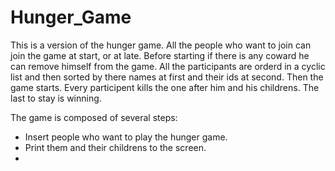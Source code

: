 # Hunger_Game

This is a version of the hunger game.
All the people who want to join can join the game at start, or at late.
Before starting if there is any coward he can remove himself from the game.
All the participants are orderd in a cyclic list and then sorted by there names at first and their ids at second.
Then the game starts. Every participent kills the one after him and his childrens. The last to stay is winning. 

The game is composed of several steps:
  * Insert people who want to play the hunger game.
  * Print them and their childrens to the screen.
  * 
